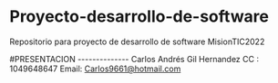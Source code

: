 # Proyecto-desarrollo-de-software
Repositorio para proyecto de desarrollo de software MisionTIC2022

#PRESENTACION --------------
Carlos Andrés Gil Hernandez
CC : 1049648647
Email: Carlos9661@hotmail.com